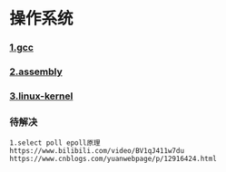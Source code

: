 # 操作系统

### [1.gcc](gcc/index.md)

### [2.assembly](assembly/index.md)

### [3.linux-kernel](linux-kernel/index.md)

### 待解决

```
1.select poll epoll原理
https://www.bilibili.com/video/BV1qJ411w7du
https://www.cnblogs.com/yuanwebpage/p/12916424.html

```

